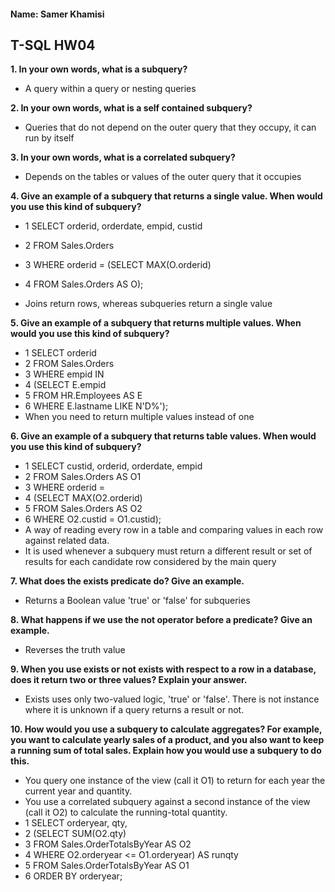 #### Name: Samer Khamisi

## T-SQL HW04

**1. In your own words, what is a subquery?**

* A query within a query or nesting queries

**2. In your own words, what is a self contained subquery?**

* Queries that do not depend on the outer query that they occupy, it can run by itself

**3. In your own words, what is a correlated subquery?**

* Depends on the tables or values of the outer query that it occupies 

**4. Give an example of a subquery that returns a single value. When would you use this kind of subquery?**

* 1 SELECT orderid, orderdate, empid, custid
* 2 FROM Sales.Orders
* 3 WHERE orderid = (SELECT MAX(O.orderid)
* 4 FROM Sales.Orders AS O);

* Joins return rows, whereas subqueries return a single value

**5. Give an example of a subquery that returns multiple values. When would you use this kind of subquery?**

* 1 SELECT orderid
* 2 FROM Sales.Orders
* 3 WHERE empid IN
* 4 (SELECT E.empid
* 5 FROM HR.Employees AS E
* 6 WHERE E.lastname LIKE N'D%');
* When you need to return multiple values instead of one

**6. Give an example of a subquery that returns table values. When would you use this kind of subquery?**

* 1 SELECT custid, orderid, orderdate, empid
* 2 FROM Sales.Orders AS O1
* 3 WHERE orderid =
* 4 (SELECT MAX(O2.orderid)
* 5 FROM Sales.Orders AS O2
* 6 WHERE O2.custid = O1.custid);
* A way of reading every row in a table and comparing values in each row against related data. 
* It is used whenever a subquery must return a different result or set of results for each candidate 
row considered by the main query

**7. What does the exists predicate do? Give an example.**

* Returns a Boolean value 'true' or 'false' for subqueries

**8. What happens if we use the not operator before a predicate? Give an example.**

* Reverses the truth value

**9. When you use exists or not exists with respect to a row in a database, does it return two or three
values? Explain your answer.**

* Exists uses only two-valued logic, 'true' or 'false'. There is not instance where it is unknown if a query returns a result or not. 

**10. How would you use a subquery to calculate aggregates? For example, you want to calculate yearly
sales of a product, and you also want to keep a running sum of total sales. Explain how you would use
a subquery to do this.**

* You query one instance of the view (call it O1) to return for each year the current year and quantity.
* You use a correlated subquery against a second instance of the view (call it O2) to calculate the
running-total quantity.
* 1 SELECT orderyear, qty,
* 2 (SELECT SUM(O2.qty)
* 3 FROM Sales.OrderTotalsByYear AS O2
* 4 WHERE O2.orderyear <= O1.orderyear) AS runqty
* 5 FROM Sales.OrderTotalsByYear AS O1
* 6 ORDER BY orderyear;